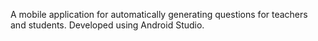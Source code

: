 A mobile application for automatically generating questions for teachers and students. Developed using Android Studio.

